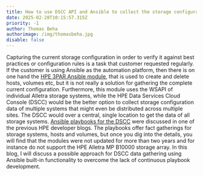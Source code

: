 ```yaml
---
title: How to use DSCC API and Ansible to collect the storage configuration
date: 2025-02-28T10:15:57.315Z
priority: -1
author: Thomas Beha
authorimage: /img/thomasbeha.jpg
disable: false
---
```

Capturing the current storage configuration in order to verify it against best practices or configuration rules is a task that customer requested regularly. If the customer is using Ansible as the automation platform, then there is on one hand the [HPE 3PAR Ansible module](https://github.com/HewlettPackard/hpe3par_ansible_module?tab=readme-ov-file), that is  used to create and delete hosts, volumes etc, but it is not really a solution for gathering the complete current configuration. Furthermore, this module uses the WSAPI of individual Alletra storage systems, while the HPE Data Services Cloud Console (DSCC) would be the better option to collect storage configuration data of multiple systems that might even be distributed across multiple sites. The DSCC would over a central, single location to get the data of all storage systems. [Ansible playbooks for the DSCC](https://developer.hpe.com/blog/automating-operations-on-dscc-using-ansible-playbooks/) were discussed in one of the previous HPE developer blogs. The playbooks offer fact gatherings for storage systems, hosts and volumes, but once you dig into the details, you will find that the modules were not updated for  more than two years and for instance do not support the HPE Alletra MP B10000 storage array. In this blog, I will discuss a possible approach for DSCC data gathering using Ansible built-in functionality to overcome the lack of continuous playbook development.